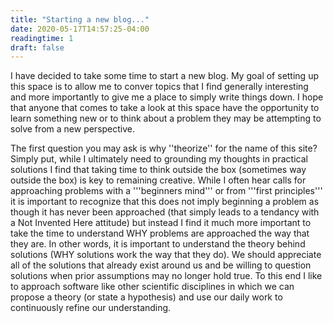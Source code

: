 ```yaml
---
title: "Starting a new blog..."
date: 2020-05-17T14:57:25-04:00
readingtime: 1
draft: false
---
```

I have decided to take some time to start a new blog.  My goal of setting up this space is to allow me to conver topics that I find generally interesting and more importantly to give me a place to simply write things down.  I hope that anyone that comes to take a look at this space have the opportunity to learn something new or to think about a problem they may be attempting to solve from a new perspective.  

The first question you may ask is why ''theorize'' for the name of this site?  Simply put, while I ultimately need to grounding my thoughts in practical solutions I find that taking time to think outside the box (sometimes way outside the box) is key to remaining creative.  While I often hear calls for approaching problems with a '''beginners mind''' or from '''first principles''' it is important to recognize that this does not imply beginning a problem as though it has never been approached (that simply leads to a tendancy with a Not Invented Here attitude) but instead I find it much more important to take the time to understand WHY problems are approached the way that they are.  In other words, it is important to understand the theory behind solutions (WHY solutions work the way that they do).  We should appreciate all of the solutions that already exist around us and be willing to question solutions when prior assumptions may no longer hold true.  To this end I like to approach software like other scientific disciplines in which we can propose a theory (or state a hypothesis) and use our daily work to continuously refine our understanding.

